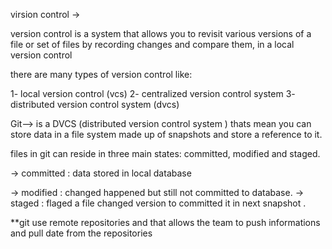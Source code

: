 virsion control -> 

version control is a system that allows you to revisit various versions of a file or set of files by recording changes and compare them, in a local version control 

there are many types of version control like:

1- local version control (vcs) 
2- centralized version control system 
3- distributed version control system (dvcs) 

Git-->  is a DVCS (distributed version control system ) thats mean you can store data in a file system made up of snapshots and store a reference to it.

files in git can reside in three main states: committed, modified and staged.

-> committed : data stored in local database

 -> modified : changed happened but still not committed to database.
-> staged  : flaged a file changed version to committed it in next snapshot .

**git use remote repositories and that allows the team to push informations and pull date from the repositories 